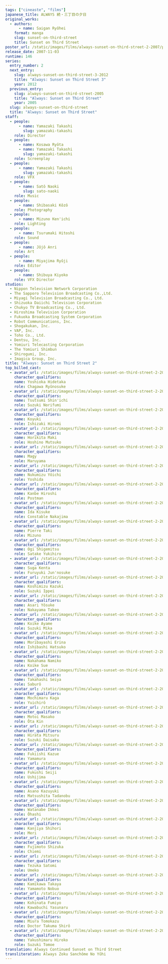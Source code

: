 ```yaml
---
tags: ["cineaste", "films"]
japanese_title: ALWAYS 続・三丁目の夕日
original_works:
  - authors:
      - name: Saigan Ryôhei
    format: manga
    slug: sunset-on-third-street
    title: Sunset on Third Street
poster_url: /static/images/films/always-sunset-on-third-street-2-2007/posters/poster.webp
release_date: 2007-11-03
runtime: 146
series:
  entry_number: 2
  next_entry:
    slug: always-sunset-on-third-street-3-2012
    title: "Always: Sunset on Third Street 3"
    year: 2012
  previous_entry:
    slug: always-sunset-on-third-street-2005
    title: "Always: Sunset on Third Street"
    year: 2005
  slug: always-sunset-on-third-street
  title: "Always: Sunset on Third Street"
staff:
  - people:
      - name: Yamazaki Takashi
        slug: yamazaki-takashi
    role: Director
  - people:
      - name: Kosawa Ryôta
      - name: Yamazaki Takashi
        slug: yamazaki-takashi
    role: Screenplay
  - people:
      - name: Yamazaki Takashi
        slug: yamazaki-takashi
    role: VFX
  - people:
      - name: Satô Naoki
        slug: sato-naoki
    role: Music
  - people:
      - name: Shibasaki Kôzô
    role: Photography
  - people:
      - name: Mizuno Ken'ichi
    role: Lighting
  - people:
      - name: Tsurumaki Hitoshi
    role: Sound
  - people:
      - name: Jôjô Anri
    role: Art
  - people:
      - name: Miyajima Ryûji
    role: Editor
  - people:
      - name: Shibuya Kiyoko
    role: VFX Director
studios:
  - Nippon Television Network Corporation
  - The Sapporo Television Broadcasting Co.,Ltd.
  - Miyagi Television Broadcasting Co., Ltd.
  - Shizuoka Daiichi Television Corporation
  - Chukyo TV Broadcasting Co., Ltd.
  - Hiroshima Television Corporation
  - Fukuoka Broadcasting System Corporation
  - Robot Communications, Inc.
  - Shogakukan, Inc.
  - VAP, Inc.
  - Toho Co., Ltd.
  - Dentsu, Inc.
  - Yomiuri Telecasting Corporation
  - The Yomiuri Shimbun
  - Shirogumi, Inc.
  - Imagica Group, Inc.
title: "Always: Sunset on Third Street 2"
top_billed_cast:
  - avatar_url: /static/images/films/always-sunset-on-third-street-2-2007/cast-avatars/hidetaka-yoshioka-0.webp
    character_qualifiers:
    name: Yoshioka Hidetaka
    role: Chagawa Ryûnosuke
  - avatar_url: /static/images/films/always-sunset-on-third-street-2-2007/cast-avatars/shinichi-tsutsumi-0.webp
    character_qualifiers:
    name: Tsutsumi Shin'ichi
    role: Suzuki Norifumi
  - avatar_url: /static/images/films/always-sunset-on-third-street-2-2007/cast-avatars/koyuki-0.webp
    character_qualifiers:
    name: Koyuki
    role: Ishizaki Hiromi
  - avatar_url: /static/images/films/always-sunset-on-third-street-2-2007/cast-avatars/maki-horikita-0.webp
    character_qualifiers:
    name: Horikita Maki
    role: Hoshino Mutsuko
  - avatar_url: /static/images/films/always-sunset-on-third-street-2-2007/cast-avatars/magy-0.webp
    character_qualifiers:
    name: Magy
    role: Maruyama
  - avatar_url: /static/images/films/always-sunset-on-third-street-2-2007/cast-avatars/yoichi-nukumizu-0.webp
    character_qualifiers:
    name: Nukumizu Yôichi
    role: Yoshida
  - avatar_url: /static/images/films/always-sunset-on-third-street-2-2007/cast-avatars/hiroshi-kanbe-0.webp
    character_qualifiers:
    name: Kanbe Hiroshi
    role: Postman
  - avatar_url: /static/images/films/always-sunset-on-third-street-2-2007/cast-avatars/kisuke-iida-0.webp
    character_qualifiers:
    name: Îda Kisuke
    role: Constable Nakajima
  - avatar_url: /static/images/films/always-sunset-on-third-street-2-2007/cast-avatars/pierre-taki-0.webp
    character_qualifiers:
    name: Pierre Taki
    role: Mizuno
  - avatar_url: /static/images/films/always-sunset-on-third-street-2-2007/cast-avatars/shigemitsu-ogi-0.webp
    character_qualifiers:
    name: Ogi Shigemitsu
    role: Satake Yukihiro
  - avatar_url: /static/images/films/always-sunset-on-third-street-2-2007/cast-avatars/kenta-suga-0.webp
    character_qualifiers:
    name: Suga Kenta
    role: Furuyuki Jun'nosuke
  - avatar_url: /static/images/films/always-sunset-on-third-street-2-2007/cast-avatars/kazuki-koshimizu-0.webp
    character_qualifiers:
    name: Koshimizu Kazuki
    role: Suzuki Ippei
  - avatar_url: /static/images/films/always-sunset-on-third-street-2-2007/cast-avatars/yosuke-asari-0.webp
    character_qualifiers:
    name: Asari Yôsuke
    role: Nakayama Takeo
  - avatar_url: /static/images/films/always-sunset-on-third-street-2-2007/cast-avatars/ayame-koike-0.webp
    character_qualifiers:
    name: Koike Ayame
    role: Suzuki Mika
  - avatar_url: /static/images/films/always-sunset-on-third-street-2-2007/cast-avatars/erina-moribayashi-0.webp
    character_qualifiers:
    name: Moribayashi Erina
    role: Ishibashi Hatsuko
  - avatar_url: /static/images/films/always-sunset-on-third-street-2-2007/cast-avatars/namiko-nakahama-0.webp
    character_qualifiers:
    name: Nakahama Namiko
    role: Koike Sue
  - avatar_url: /static/images/films/always-sunset-on-third-street-2-2007/cast-avatars/seiya-takahashi-0.webp
    character_qualifiers:
    name: Takahashi Seiya
    role: Saburô
  - avatar_url: /static/images/films/always-sunset-on-third-street-2-2007/cast-avatars/kaga-mochimaru-0.webp
    character_qualifiers:
    name: Mochimaru Kaga
    role: Yuichirô
  - avatar_url: /static/images/films/always-sunset-on-third-street-2-2007/cast-avatars/masako-motoi-0.webp
    character_qualifiers:
    name: Motoi Masako
    role: Ôta Kin
  - avatar_url: /static/images/films/always-sunset-on-third-street-2-2007/cast-avatars/mitsuru-hirata-0.webp
    character_qualifiers:
    name: Hirata Mitsuru
    role: Suzuki Daisaku
  - avatar_url: /static/images/films/always-sunset-on-third-street-2-2007/cast-avatars/kazue-fukiishi-0.webp
    character_qualifiers:
    name: Fukiishi Kazue
    role: Yamamura
  - avatar_url: /static/images/films/always-sunset-on-third-street-2-2007/cast-avatars/seiji-fukushi-0.webp
    character_qualifiers:
    name: Fukushi Seiji
    role: Ushijima
  - avatar_url: /static/images/films/always-sunset-on-third-street-2-2007/cast-avatars/kazuyuki-asano-0.webp
    character_qualifiers:
    name: Asano Kazuyuki
    role: Matsushita Tadanobu
  - avatar_url: /static/images/films/always-sunset-on-third-street-2-2007/cast-avatars/ikkei-watanabe-0.webp
    character_qualifiers:
    name: Watanabe Ikkei
    role: Ôhashi
  - avatar_url: /static/images/films/always-sunset-on-third-street-2-2007/cast-avatars/shihori-kanjiya-0.webp
    character_qualifiers:
    name: Kanjiya Shihori
    role: Meri
  - avatar_url: /static/images/films/always-sunset-on-third-street-2-2007/cast-avatars/shizuka-fujimoto-0.webp
    character_qualifiers:
    name: Fujimoto Shizuka
    role: Chiemi
  - avatar_url: /static/images/films/always-sunset-on-third-street-2-2007/cast-avatars/satomi-tezuka-0.webp
    character_qualifiers:
    name: Tezuka Satomi
    role: Umeko
  - avatar_url: /static/images/films/always-sunset-on-third-street-2-2007/cast-avatars/takaya-kamikawa-0.webp
    character_qualifiers:
    name: Kamikawa Takaya
    role: Yamamoto Nobuo
  - avatar_url: /static/images/films/always-sunset-on-third-street-2-2007/cast-avatars/fumiyo-kohinata-0.webp
    character_qualifiers:
    name: Kohinata Fumiyo
    role: Kawabuchi Yasunaru
  - avatar_url: /static/images/films/always-sunset-on-third-street-2-2007/cast-avatars/tomokazu-miura-0.webp
    character_qualifiers:
    name: Miura Tomokazu
    role: Doctor Takuma Shirô
  - avatar_url: /static/images/films/always-sunset-on-third-street-2-2007/cast-avatars/hiroko-yakushimaru-0.webp
    character_qualifiers:
    name: Yakushimaru Hiroko
    role: Suzuki Tomoe
translation: Always Continued Sunset on Third Street
transliteration: Always Zoku Sanchôme No Yûhi
---
```

